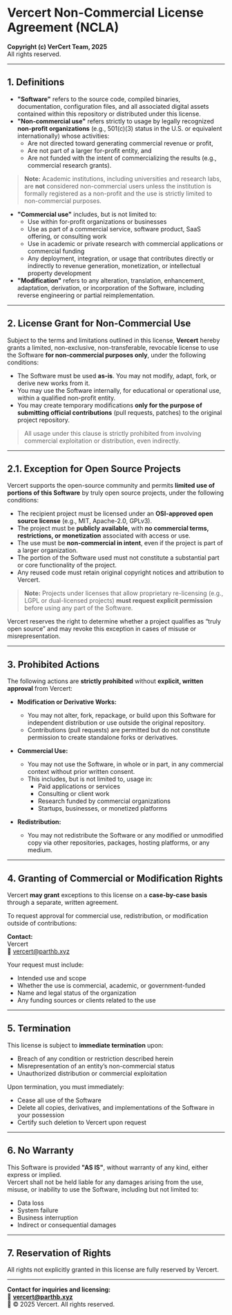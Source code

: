 # Vercert Non-Commercial License Agreement (NCLA)

**Copyright (c) VerCert Team, 2025**  
All rights reserved.  

---

## 1. Definitions

- **"Software"** refers to the source code, compiled binaries, documentation, configuration files, and all associated digital assets contained within this repository or distributed under this license.
- **"Non-commercial use"** refers strictly to usage by legally recognized **non-profit organizations** (e.g., 501(c)(3) status in the U.S. or equivalent internationally) whose activities:
  - Are not directed toward generating commercial revenue or profit,
  - Are not part of a larger for-profit entity, and
  - Are not funded with the intent of commercializing the results (e.g., commercial research grants).

> **Note:** Academic institutions, including universities and research labs, are **not** considered non-commercial users unless the institution is formally registered as a non-profit and the use is strictly limited to non-commercial purposes.

- **"Commercial use"** includes, but is not limited to:
  - Use within for-profit organizations or businesses
  - Use as part of a commercial service, software product, SaaS offering, or consulting work
  - Use in academic or private research with commercial applications or commercial funding
  - Any deployment, integration, or usage that contributes directly or indirectly to revenue generation, monetization, or intellectual property development
- **"Modification"** refers to any alteration, translation, enhancement, adaptation, derivation, or incorporation of the Software, including reverse engineering or partial reimplementation.

---

## 2. License Grant for Non-Commercial Use

Subject to the terms and limitations outlined in this license, **Vercert** hereby grants a limited, non-exclusive, non-transferable, revocable license to use the Software **for non-commercial purposes only**, under the following conditions:

- The Software must be used **as-is**. You may not modify, adapt, fork, or derive new works from it.
- You may use the Software internally, for educational or operational use, within a qualified non-profit entity.
- You may create temporary modifications **only for the purpose of submitting official contributions** (pull requests, patches) to the original project repository.

> All usage under this clause is strictly prohibited from involving commercial exploitation or distribution, even indirectly.

---

## 2.1. Exception for Open Source Projects

Vercert supports the open-source community and permits **limited use of portions of this Software** by truly open source projects, under the following conditions:

- The recipient project must be licensed under an **OSI-approved open source license** (e.g., MIT, Apache-2.0, GPLv3).
- The project must be **publicly available**, with **no commercial terms, restrictions, or monetization** associated with access or use.
- The use must be **non-commercial in intent**, even if the project is part of a larger organization.
- The portion of the Software used must not constitute a substantial part or core functionality of the project.
- Any reused code must retain original copyright notices and attribution to Vercert.

> **Note:** Projects under licenses that allow proprietary re-licensing (e.g., LGPL or dual-licensed projects) **must request explicit permission** before using any part of the Software.

Vercert reserves the right to determine whether a project qualifies as “truly open source” and may revoke this exception in cases of misuse or misrepresentation.

---

## 3. Prohibited Actions

The following actions are **strictly prohibited** without **explicit, written approval** from Vercert:

- **Modification or Derivative Works:**
  - You may not alter, fork, repackage, or build upon this Software for independent distribution or use outside the original repository.
  - Contributions (pull requests) are permitted but do not constitute permission to create standalone forks or derivatives.

- **Commercial Use:**
  - You may not use the Software, in whole or in part, in any commercial context without prior written consent.
  - This includes, but is not limited to, usage in:
    - Paid applications or services
    - Consulting or client work
    - Research funded by commercial organizations
    - Startups, businesses, or monetized platforms

- **Redistribution:**
  - You may not redistribute the Software or any modified or unmodified copy via other repositories, packages, hosting platforms, or any medium.

---

## 4. Granting of Commercial or Modification Rights

Vercert **may grant** exceptions to this license on a **case-by-case basis** through a separate, written agreement.

To request approval for commercial use, redistribution, or modification outside of contributions:

**Contact:**  
Vercert  
📧 vercert@parthb.xyz

Your request must include:
- Intended use and scope
- Whether the use is commercial, academic, or government-funded
- Name and legal status of the organization
- Any funding sources or clients related to the use

---

## 5. Termination

This license is subject to **immediate termination** upon:
- Breach of any condition or restriction described herein
- Misrepresentation of an entity’s non-commercial status
- Unauthorized distribution or commercial exploitation

Upon termination, you must immediately:
- Cease all use of the Software
- Delete all copies, derivatives, and implementations of the Software in your possession
- Certify such deletion to Vercert upon request

---

## 6. No Warranty

This Software is provided **"AS IS"**, without warranty of any kind, either express or implied.  
Vercert shall not be held liable for any damages arising from the use, misuse, or inability to use the Software, including but not limited to:
- Data loss
- System failure
- Business interruption
- Indirect or consequential damages

---

## 7. Reservation of Rights

All rights not explicitly granted in this license are fully reserved by Vercert.

---

**Contact for inquiries and licensing:**  
📧 **vercert@parthb.xyz**  
📝 © 2025 Vercert. All rights reserved.